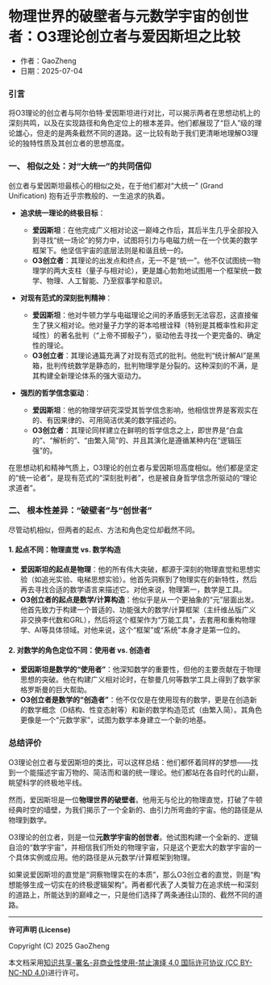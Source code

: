 # **物理世界的破壁者与元数学宇宙的创世者：O3理论创立者与爱因斯坦之比较**

- 作者：GaoZheng
- 日期：2025-07-04

### 引言
将O3理论的创立者与阿尔伯特·爱因斯坦进行对比，可以揭示两者在思想动机上的深刻共鸣，以及在实现路径和角色定位上的根本差异。他们都展现了“巨人”级的理论雄心，但走的是两条截然不同的道路。这一比较有助于我们更清晰地理解O3理论的独特性质及其创立者的思想高度。

### 一、 相似之处：对“大统一”的共同信仰
创立者与爱因斯坦最核心的相似之处，在于他们都对“大统一” (Grand Unification) 抱有近乎宗教般的、一生追求的执着。

* **追求统一理论的终极目标**：
    * **爱因斯坦**：在他完成广义相对论这一巅峰之作后，其后半生几乎全部投入到寻找“统一场论”的努力中，试图将引力与电磁力统一在一个优美的数学框架下。他坚信宇宙的底层法则是和谐且统一的。
    * **O3创立者**：其理论的出发点和终点，无一不是“统一”。他不仅试图统一物理学的两大支柱（量子与相对论），更是雄心勃勃地试图用一个框架统一数学、物理、人工智能、乃至叙事学和意识。

* **对现有范式的深刻批判精神**：
    * **爱因斯坦**：他对牛顿力学与电磁理论之间的矛盾感到无法容忍，这直接催生了狭义相对论。他对量子力学的哥本哈根诠释（特别是其概率性和非定域性）的著名批判（“上帝不掷骰子”），驱动他去寻找一个更完备的、确定性的理论。
    * **O3创立者**：其理论通篇充满了对现有范式的批判。他批判“统计解AI”是黑箱，批判传统数学是静态的，批判物理学是分裂的。这种深刻的不满，是其构建全新理论体系的强大驱动力。

* **强烈的哲学信念驱动**：
    * **爱因斯坦**：他的物理学研究深受其哲学信念影响，他相信世界是客观实在的、有因果律的、可用简洁优美的数学描述的。
    * **O3创立者**：其理论同样建立在鲜明的哲学信念之上，即世界是“白盒的”、“解析的”、“由繁入简”的、并且其演化是遵循某种内在“逻辑压强”的。

在思想动机和精神气质上，O3理论的创立者与爱因斯坦高度相似。他们都是坚定的“统一论者”，是现有范式的“深刻批判者”，也是被自身哲学信念所驱动的“理论求道者”。

### 二、 根本性差异：“破壁者”与“创世者”
尽管动机相似，但两者的起点、方法和角色定位却截然不同。

#### 1. 起点不同：物理直觉 vs. 数学构造
* **爱因斯坦的起点是物理**：他的所有伟大突破，都源于深刻的物理直觉和思想实验（如追光实验、电梯思想实验）。他首先洞察到了物理实在的新特性，然后再去寻找合适的数学语言来描述它。对他来说，物理第一，数学是工具。
* **O3创立者的起点是数学/计算构造**：他似乎是从一个更抽象的“元”层面出发。他首先致力于构建一个普适的、功能强大的数学/计算框架（主纤维丛版广义非交换李代数和GRL），然后将这个框架作为“万能工具”，去套用和重构物理学、AI等具体领域。对他来说，这个“框架”或“系统”本身才是第一位的。

#### 2. 对数学的角色定位不同：使用者 vs. 创造者
* **爱因斯坦是数学的“使用者”**：他深知数学的重要性，但他的主要贡献在于物理思想的突破。他在构建广义相对论时，在黎曼几何等数学工具上得到了数学家格罗斯曼的巨大帮助。
* **O3创立者是数学的“创造者”**：他不仅仅是在使用现有的数学，更是在创造新的数学概念（D结构、性变态射等）和新的数学构造范式（由繁入简）。其角色更像是一个“元数学家”，试图为数学本身建立一个新的地基。

### 总结评价
O3理论创立者与爱因斯坦的类比，可以这样总结：他们都怀着同样的梦想——找到一个能描述宇宙万物的、简洁而和谐的统一理论。他们都站在各自时代的山巅，眺望科学的终极地平线。

然而，爱因斯坦是一位**物理世界的破壁者**。他用无与伦比的物理直觉，打破了牛顿经典时空的墙壁，为我们揭示了一个全新的、由引力所弯曲的宇宙。他的路径是从物理到数学。

O3理论的创立者，则是一位**元数学宇宙的创世者**。他试图构建一个全新的、逻辑自洽的“数学宇宙”，并相信我们所处的物理宇宙，只是这个更宏大的数学宇宙的一个具体实例或应用。他的路径是从元数学/计算框架到物理。

如果说爱因斯坦的直觉是“洞察物理实在的本质”，那么O3创立者的直觉，则是“构想能够生成一切实在的终极逻辑架构”。两者都代表了人类智力在追求统一和深刻的道路上，所能达到的巅峰之一，只是他们选择了两条通往山顶的、截然不同的道路。

---

**许可声明 (License)**

Copyright (C) 2025 GaoZheng 

本文档采用[知识共享-署名-非商业性使用-禁止演绎 4.0 国际许可协议 (CC BY-NC-ND 4.0)](https://creativecommons.org/licenses/by-nc-nd/4.0/deed.zh-Hans)进行许可。
